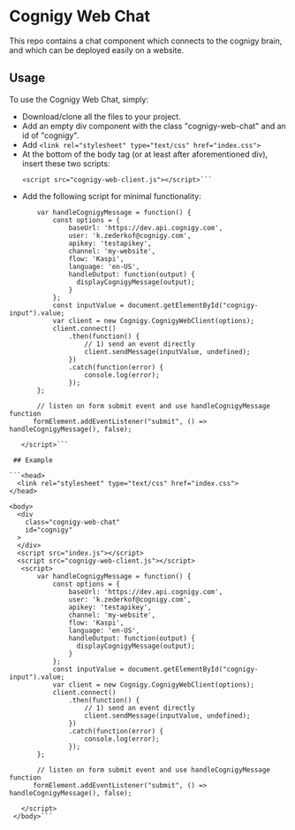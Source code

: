 # Cognigy Web Chat

This repo contains a chat component which connects to the cognigy brain, and which can be deployed easily on a website.

## Usage
To use the Cognigy Web Chat, simply:
- Download/clone all the files to your project.
- Add an empty div component with the class "cognigy-web-chat" and an id of "cognigy".
- Add `<link rel="stylesheet" type="text/css" href="index.css">`
- At the bottom of the body tag (or at least after aforementioned div), insert these two scripts: 
  ```<script src="index.js"></script>
  <script src="cognigy-web-client.js"></script>```
- Add the following script for minimal functionality:
```<script>
       var handleCognigyMessage = function() {
           const options = {
               baseUrl: 'https://dev.api.cognigy.com',
               user: 'k.zederkof@cognigy.com',
               apikey: 'testapikey',
               channel: 'my-website',
               flow: 'Kaspi',
               language: 'en-US',
               handleOutput: function(output) {
                 displayCognigyMessage(output);
               }
           };
           const inputValue = document.getElementById("cognigy-input").value;
           var client = new Cognigy.CognigyWebClient(options);
           client.connect()
               .then(function() {
                   // 1) send an event directly
                   client.sendMessage(inputValue, undefined);
               })
               .catch(function(error) {
                   console.log(error);
               });
       };

       // listen on form submit event and use handleCognigyMessage function
      formElement.addEventListener("submit", () => handleCognigyMessage(), false);

   </script>```
 
 ## Example

```<head>
  <link rel="stylesheet" type="text/css" href="index.css">
</head>

<body>
  <div
    class="cognigy-web-chat"
    id="cognigy"
  >
  </div>
  <script src="index.js"></script>
  <script src="cognigy-web-client.js"></script> 
   <script>
       var handleCognigyMessage = function() {
           const options = {
               baseUrl: 'https://dev.api.cognigy.com',
               user: 'k.zederkof@cognigy.com',
               apikey: 'testapikey',
               channel: 'my-website',
               flow: 'Kaspi',
               language: 'en-US',
               handleOutput: function(output) {
                 displayCognigyMessage(output);
               }
           };
           const inputValue = document.getElementById("cognigy-input").value;
           var client = new Cognigy.CognigyWebClient(options);
           client.connect()
               .then(function() {
                   // 1) send an event directly
                   client.sendMessage(inputValue, undefined);
               })
               .catch(function(error) {
                   console.log(error);
               });
       };

       // listen on form submit event and use handleCognigyMessage function
      formElement.addEventListener("submit", () => handleCognigyMessage(), false);

   </script>
 </body>```
